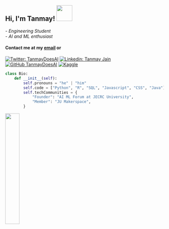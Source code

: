 <h2> Hi, I'm Tanmay! <img src="https://media.giphy.com/media/mGcNjsfWAjY5AEZNw6/giphy.gif" width="50"></h2>
<p><em>- Engineering Student</em></br>
<em>- AI and ML enthusiast</em>
</p>
<h4>Contact me at my <a href=mailto:tanmay5tj@gmail.com>email</a> or </h4>

[![Twitter: TanmayDoesAI](https://img.shields.io/twitter/follow/tanmaydoesai?style=social)](https://twitter.com/Tanmaydoesai)
[![Linkedin: Tanmay Jain](https://img.shields.io/badge/-Tanmay-blue?style=flat-square&logo=Linkedin&logoColor=white&link=https://www.linkedin.com/in/tanmay-jain-1/)](https://www.linkedin.com/in/tanmay-jain-1/)
[![GitHub TanmayDoesAI](https://img.shields.io/github/followers/tanmaydoesai?style=social)](https://github.com/tanmaydoesai)
[![Kaggle](https://img.shields.io/badge/Kaggle-20BEFF?logo=Kaggle&logoColor=white)](https://www.kaggle.com/tanmay9516)

```python
class Bio:
    def __init__(self):
        self.pronouns = "he" | "him"
        self.code = ["Python", "R", "SQL", "Javascript", "CSS", "Java"]
        self.techCommunities = {
            "Founder": "AI ML Forum at JECRC University",
            "Member": "JU Makerspace",
        }
```
<img align= "left" width=30% src="https://github-readme-stats.vercel.app/api/top-langs/?username=Tanmaydoesai&layout=compact" />
